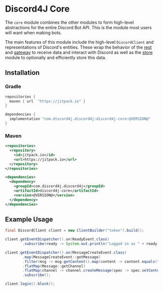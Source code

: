 # Discord4J Core
The `core` module combines the other modules to form high-level abstractions for the entire Discord Bot API. This is the module most users will want when making bots.

The main features of this module include the high-level `DiscordClient` and representations of Discord's entities. These wrap the behavior of the [rest](../rest/README.md) and [gateway](../gateway/README.md) to receive data and interact with Discord as well as the [store](../store/README.md) module to optionally and efficiently store this data.

## Installation
### Gradle
```groovy
repositories {
  maven { url  "https://jitpack.io" }
}

dependencies {
  implementation "com.discord4j.discord4j:discord4j-core:@VERSION@"
}
```
### Maven
```xml
<repositories>
  <repository>
    <id>jitpack.io</id>
    <url>https://jitpack.io</url>
  </repository>
</repositories>

<dependencies>
  <dependency>
    <groupId>com.discord4j.discord4j</groupId>
    <artifactId>discord4j-core</artifactId>
    <version>@VERSION@</version>
  </dependency>
</dependencies>
```

## Example Usage
```java
final DiscordClient client = new ClientBuilder("token").build();

client.getEventDispatcher().on(ReadyEvent.class)
        .subscribe(ready -> System.out.println("Logged in as " + ready.getSelf().getUsername()));

client.getEventDispatcher().on(MessageCreateEvent.class)
        .map(MessageCreateEvent::getMessage)
        .filter(msg -> msg.getContent().map(content -> content.equals("!ping")).orElse(false))
        .flatMap(Message::getChannel)
        .flatMap(channel -> channel.createMessage(spec -> spec.setContent("Pong!")))
        .subscribe();

client.login().block();
```

